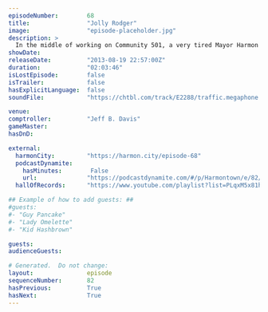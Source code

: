 ```yaml
---
episodeNumber:        68
title:                "Jolly Rodger"
image:                "episode-placeholder.jpg"
description: >
  In the middle of working on Community 501, a very tired Mayor Harmon takes to a crowd of Harmenians and revels in their eccentricities. In D&D, an Ogre cums.
showDate:             
releaseDate:          "2013-08-19 22:57:00Z"
duration:             "02:03:46"
isLostEpisode:        false
isTrailer:            false
hasExplicitLanguage:  false
soundFile:            "https://chtbl.com/track/E2288/traffic.megaphone.fm/STA1835457808.mp3?updated=1560294708"

venue:                
comptroller:          "Jeff B. Davis"
gameMaster:           
hasDnD:               

external:
  harmonCity:         "https://harmon.city/episode-68"
  podcastDynamite:
    hasMinutes:        False
    url:              "https://podcastdynamite.com/#/p/Harmontown/e/82/68"
  hallOfRecords:      "https://www.youtube.com/playlist?list=PLqxM5x81hNObxbRd732zAUnpve2MVWtnf"

## Example of how to add guests: ##
#guests:
#- "Guy Pancake"
#- "Lady Omelette"
#- "Kid Hashbrown"

guests:
audienceGuests:

# Generated.  Do not change:
layout:               episode
sequenceNumber:       82
hasPrevious:          True
hasNext:              True
---
```


<!-- The episode description will be rendered here -->
<!-- Add your content below here -->

